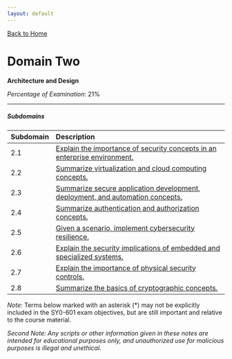 ```yaml
---
layout: default
---
```


[Back to Home](../index.html)

# Domain Two

**Architecture and Design**

_Percentage of Examination_: 21%

***

##### Subdomains

| Subdomain | Description                                                                                             |
|:----------|:--------------------------------------------------------------------------------------------------------|
| 2.1       | [Explain the importance of security concepts in an enterprise environment.](./two/one.html)             |
| 2.2       | [Summarize virtualization and cloud computing concepts.](./two/two.html)                                |
| 2.3       | [Summarize secure application development, deployment, and automation concepts.](./two/three.html)      |
| 2.4       | [Summarize authentication and authorization concepts.](./two/four.html)                                 |
| 2.5       | [Given a scenario, implement cybersecurity resilience.](./two/five.html)                                |
| 2.6       | [Explain the security implications of embedded and specialized systems.](./two/six.html)                |
| 2.7       | [Explain the importance of physical security controls.](./two/seven.html)                               |
| 2.8       | [Summarize the basics of cryptographic concepts.](./two/eight.html)                                     |

_Note:_ Terms below marked with an asterisk (*) may not be explicitly included in the SY0-601 exam objectives, but are still important and relative to the course material.

_Second Note: Any scripts or other information given in these notes are intended for educational purposes only, and unauthorized use for malicious purposes is illegal and unethical._